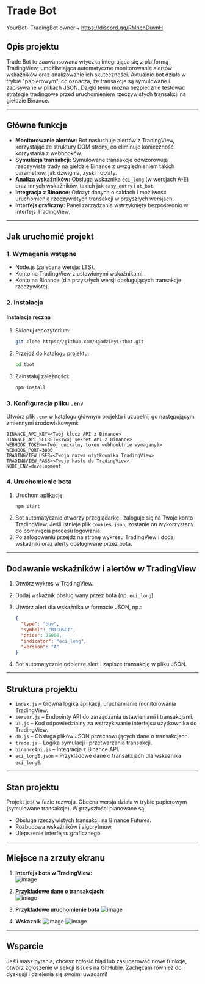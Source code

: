 # Trade Bot
YourBot- TradingBot owner⬎
https://discord.gg/RMhcnDuvnH

## Opis projektu
Trade Bot to zaawansowana wtyczka integrująca się z platformą TradingView, umożliwiająca automatyczne monitorowanie alertów wskaźników oraz analizowanie ich skuteczności. Aktualnie bot działa w trybie "papierowym", co oznacza, że transakcje są symulowane i zapisywane w plikach JSON. Dzięki temu można bezpiecznie testować strategie tradingowe przed uruchomieniem rzeczywistych transakcji na giełdzie Binance.

---

## Główne funkcje

- **Monitorowanie alertów:** Bot nasłuchuje alertów z TradingView, korzystając ze struktury DOM strony, co eliminuje konieczność korzystania z webhooków.
- **Symulacja transakcji:** Symulowane transakcje odwzorowują rzeczywiste trady na giełdzie Binance z uwzględnieniem takich parametrów, jak dźwignia, zyski i opłaty.
- **Analiza wskaźników:** Obsługa wskaźnika `eci_long` (w wersjach A-E) oraz innych wskaźników, takich jak `easy_entry` i `ut_bot`.
- **Integracja z Binance:** Odczyt danych o saldach i możliwość uruchomienia rzeczywistych transakcji w przyszłych wersjach.
- **Interfejs graficzny:** Panel zarządzania wstrzyknięty bezpośrednio w interfejs TradingView.

---

## Jak uruchomić projekt

### 1. Wymagania wstępne
- Node.js (zalecana wersja: LTS).
- Konto na TradingView z ustawionymi wskaźnikami.
- Konto na Binance (dla przyszłych wersji obsługujących transakcje rzeczywiste).

### 2. Instalacja

#### Instalacja ręczna
1. Sklonuj repozytorium:
   ```bash
   git clone https://github.com/3godzinyL/tbot.git
   ```
2. Przejdź do katalogu projektu:
   ```bash
   cd tbot
   ```
3. Zainstaluj zależności:
   ```bash
   npm install
   ```

### 3. Konfiguracja pliku `.env`
Utwórz plik `.env` w katalogu głównym projektu i uzupełnij go następującymi zmiennymi środowiskowymi:

```env
BINANCE_API_KEY=<Twój klucz API z Binance>
BINANCE_API_SECRET=<Twój sekret API z Binance>
WEBHOOK_TOKEN=<Twój unikalny token webhook(nie wymagany)>
WEBHOOK_PORT=3000
TRADINGVIEW_USER=<Twoja nazwa użytkownika TradingView>
TRADINGVIEW_PASS=<Twoje hasło do TradingView>
NODE_ENV=development
```

### 4. Uruchomienie bota
1. Uruchom aplikację:
   ```bash
   npm start
   ```
2. Bot automatycznie otworzy przeglądarkę i zaloguje się na Twoje konto TradingView. Jeśli istnieje plik `cookies.json`, zostanie on wykorzystany do pominięcia procesu logowania.
3. Po zalogowaniu przejdź na stronę wykresu TradingView i dodaj wskaźniki oraz alerty obsługiwane przez bota.

---

## Dodawanie wskaźników i alertów w TradingView

1. Otwórz wykres w TradingView.
2. Dodaj wskaźnik obsługiwany przez bota (np. `eci_long`).
3. Utwórz alert dla wskaźnika w formacie JSON, np.:

   ```json
   {
     "type": "buy",
     "symbol": "BTCUSDT",
     "price": 25000,
     "indicator": "eci_long",
     "version": "A"
   }
   ```
4. Bot automatycznie odbierze alert i zapisze transakcję w pliku JSON.

---

## Struktura projektu

- `index.js` – Główna logika aplikacji, uruchamianie monitorowania TradingView.
- `server.js` – Endpointy API do zarządzania ustawieniami i transakcjami.
- `ui.js` – Kod odpowiedzialny za wstrzykiwanie interfejsu użytkownika do TradingView.
- `db.js` – Obsługa plików JSON przechowujących dane o transakcjach.
- `trade.js` – Logika symulacji i przetwarzania transakcji.
- `binanceApi.js` – Integracja z Binance API.
- `eci_longE.json` – Przykładowe dane o transakcjach dla wskaźnika `eci_longE`.

---

## Stan projektu

Projekt jest w fazie rozwoju. Obecna wersja działa w trybie papierowym (symulowane transakcje). W przyszłości planowane są:
- Obsługa rzeczywistych transakcji na Binance Futures.
- Rozbudowa wskaźników i algorytmów.
- Ulepszenie interfejsu graficznego.

---

## Miejsce na zrzuty ekranu

1. **Interfejs bota w TradingView:**  
   ![image](https://github.com/user-attachments/assets/2435b990-2aa8-487f-a2c9-83d2a11e7614)

   
2. **Przykładowe dane o transakcjach:**  
![image](https://github.com/user-attachments/assets/baaf0a45-d4b2-46c2-b426-d73c33d7333c)

3. **Przykładowe uruchomienie bota**
![image](https://github.com/user-attachments/assets/bc5ed9b4-6e88-4e93-8e5a-31901af41a26)
4. **Wskaznik**
![image](https://github.com/user-attachments/assets/742bdf64-dd8d-4abe-8506-664b20f63a14)
![image](https://github.com/user-attachments/assets/3edc1232-58b6-4012-86f4-50e3fa492845)

---

## Wsparcie

Jeśli masz pytania, chcesz zgłosić błąd lub zasugerować nowe funkcje, otwórz zgłoszenie w sekcji Issues na GitHubie. Zachęcam również do dyskusji i dzielenia się swoimi uwagami!
